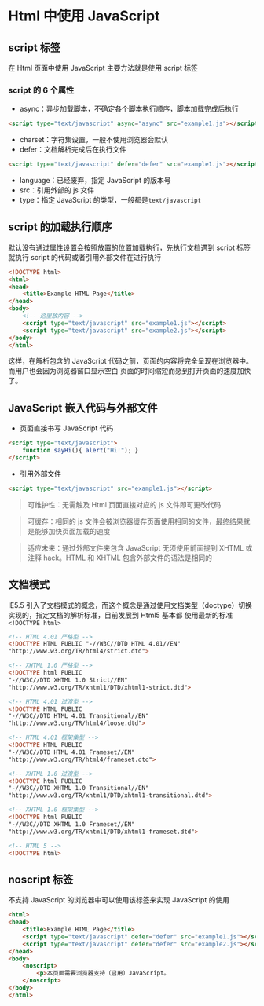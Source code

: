 # Html 中使用 JavaScript

## script 标签

在 Html 页面中使用 JavaScript 主要方法就是使用 script 标签

### script 的 6 个属性

- async：异步加载脚本，不确定各个脚本执行顺序，脚本加载完成后执行

```Html
<script type="text/javascript" async="async" src="example1.js"></script>
```

- charset：字符集设置，一般不使用浏览器会默认
- defer：文档解析完成后在执行文件

```Html
<script type="text/javascript" defer="defer" src="example1.js"></script>
```

- language：已经废弃，指定 JavaScript 的版本号
- src：引用外部的 js 文件
- type：指定 JavaScript 的类型，一般都是`text/javascript`

## script 的加载执行顺序

默认没有通过属性设置会按照放置的位置加载执行，先执行文档遇到 script 标签就执行 script 的代码或者引用外部文件在进行执行

```Html
<!DOCTYPE html>
<html>
<head>
    <title>Example HTML Page</title>
</head>
<body>
    <!-- 这里放内容 -->
    <script type="text/javascript" src="example1.js"></script>
    <script type="text/javascript" src="example2.js"></script>
</body>
</html>
```

这样，在解析包含的 JavaScript 代码之前，页面的内容将完全呈现在浏览器中。而用户也会因为浏览器窗口显示空白
页面的时间缩短而感到打开页面的速度加快了。

## JavaScript 嵌入代码与外部文件

- 页面直接书写 JavaScript 代码

```Html
<script type="text/javascript">
    function sayHi(){ alert("Hi!"); }
</script>
```

- 引用外部文件

```Html
<script type="text/javascript" src="example1.js"></script>
```

> 可维护性：无需触及 Html 页面直接对应的 js 文件即可更改代码

> 可缓存：相同的 js 文件会被浏览器缓存页面使用相同的文件，最终结果就是能够加快页面加载的速度

> 适应未来：通过外部文件来包含 JavaScript 无须使用前面提到 XHTML 或注释 hack。HTML 和 XHTML 包含外部文件的语法是相同的

## 文档模式

IE5.5 引入了文档模式的概念，而这个概念是通过使用文档类型（doctype）切换实现的，指定文档的解析标准，目前发展到 Html5 基本都
使用最新的标准`<!DOCTYPE html>`

```Html
<!-- HTML 4.01 严格型 -->
<!DOCTYPE HTML PUBLIC "-//W3C//DTD HTML 4.01//EN"
"http://www.w3.org/TR/html4/strict.dtd">

<!-- XHTML 1.0 严格型 -->
<!DOCTYPE html PUBLIC
"-//W3C//DTD XHTML 1.0 Strict//EN"
"http://www.w3.org/TR/xhtml1/DTD/xhtml1-strict.dtd">

<!-- HTML 4.01 过渡型 -->
<!DOCTYPE HTML PUBLIC
"-//W3C//DTD HTML 4.01 Transitional//EN"
"http://www.w3.org/TR/html4/loose.dtd">

<!-- HTML 4.01 框架集型 -->
<!DOCTYPE HTML PUBLIC
"-//W3C//DTD HTML 4.01 Frameset//EN"
"http://www.w3.org/TR/html4/frameset.dtd">

<!-- XHTML 1.0 过渡型 -->
<!DOCTYPE html PUBLIC
"-//W3C//DTD XHTML 1.0 Transitional//EN"
"http://www.w3.org/TR/xhtml1/DTD/xhtml1-transitional.dtd">

<!-- XHTML 1.0 框架集型 -->
<!DOCTYPE html PUBLIC
"-//W3C//DTD XHTML 1.0 Frameset//EN"
"http://www.w3.org/TR/xhtml1/DTD/xhtml1-frameset.dtd">

<!-- HTML 5 -->
<!DOCTYPE html>
```

## noscript 标签

不支持 JavaScript 的浏览器中可以使用该标签来实现 JavaScript 的使用

```Html
<html>
<head>
    <title>Example HTML Page</title>
    <script type="text/javascript" defer="defer" src="example1.js"></script>
    <script type="text/javascript" defer="defer" src="example2.js"></script>
</head>
<body>
    <noscript>
        <p>本页面需要浏览器支持（启用）JavaScript。
    </noscript>
</body>
</html>
```
